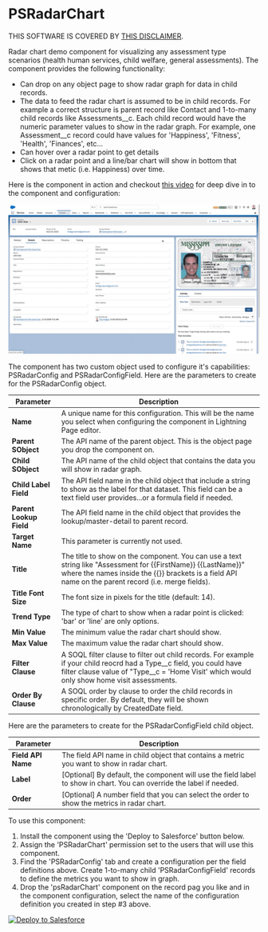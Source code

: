 # PSRadarChart

THIS SOFTWARE IS COVERED BY [THIS DISCLAIMER](https://raw.githubusercontent.com/thedges/Disclaimer/master/disclaimer.txt).

Radar chart demo component for visualizing any assessment type scenarios (health human services, child welfare, general assessments). The component provides the following functionality:
* Can drop on any object page to show radar graph for data in child records. 
* The data to feed the radar chart is assumed to be in child records. For example a correct structure is parent record like Contact and 1-to-many child records like Assessments__c. Each child record would have the numeric parameter values to show in the radar graph. For example, one Assessment__c record could have values for 'Happiness', 'Fitness', 'Health', 'Finances', etc... 
* Can hover over a radar point to get details
* Click on a radar point and a line/bar chart will show in bottom that shows that metic (i.e. Happiness) over time.

Here is the component in action and checkout [this video](https://github.com/thedges/PSRadarChart/blob/master/PSRadarChart.mp4) for deep dive in to the component and configuration:

![alt text](https://github.com/thedges/PSRadarChart/blob/master/PSRadarChart.gif "Sample Image")

The component has two custom object used to configure it's capabilities: PSRadarConfig and PSRadarConfigField. Here are the parameters to create for the PSRadarConfig object.

| Parameter | Description |
|-----------|-------------|
| <b>Name</b> | A unique name for this configuration. This will be the name you select when configuring the component in Lightning Page editor.|
| <b>Parent SObject</b> | The API name of the parent object. This is the object page you drop the component on. |
| <b>Child SObject</b> | The API name of the child object that contains the data you will show in radar graph. |
| <b>Child Label Field</b> | The API field name in the child object that include a string to show as the label for that dataset. This field can be a text field user provides...or a formula field if needed.  |
| <b>Parent Lookup Field</b> | The API field name in the child object that provides the lookup/master-detail to parent record. |
| <b>Target Name</b> | This parameter is currently not used. |
| <b>Title</b> | The title to show on the component. You can use a text string like "Assessment for {{FirstName}} {{LastName}}" where the names inside the {{}} brackets is a field API name on the parent record (i.e. merge fields). |
| <b>Title Font Size</b> | The font size in pixels for the title (default: 14). |
| <b>Trend Type</b> | The type of chart to show when a radar point is clicked: 'bar' or 'line' are only options. |
| <b>Min Value</b> | The minimum value the radar chart should show. |
| <b>Max Value</b> | The maximum value the radar chart should show. |
| <b>Filter Clause</b> | A SOQL filter clause to filter out child records. For example if your child reocrd had a Type__c field, you could have filter clause value of "Type__c = 'Home Visit' which would only show home visit assessments. |
| <b>Order By Clause</b> | A SOQL order by clause to order the child records in specific order. By default, they will be shown chronologically by CreatedDate field. |

Here are the parameters to create for the PSRadarConfigField child object.

| Parameter | Description |
|-----------|-------------|
| <b>Field API Name</b> | The field API name in child object that contains a metric you want to show in radar chart. |
| <b>Label</b> | [Optional] By default, the component will use the field label to show in chart. You can override the label if needed. |
| <b>Order</b> | [Optional] A number field that you can select the order to show the metrics in radar chart. |


To use this component:
1. Install the component using the 'Deploy to Salesforce' button below.
2. Assign the 'PSRadarChart' permission set to the users that will use this component.
3. Find the 'PSRadarConfig' tab and create a configuration per the field definitions above. Create 1-to-many child 'PSRadarConfigField' records to define the metrics you want to show in graph.
4. Drop the 'psRadarChart' component on the record pag you like and in the component configuration, select the name of the configuration definition you created in step #3 above.

<a href="https://githubsfdeploy.herokuapp.com">
  <img alt="Deploy to Salesforce"
       src="https://raw.githubusercontent.com/afawcett/githubsfdeploy/master/deploy.png">
</a>

